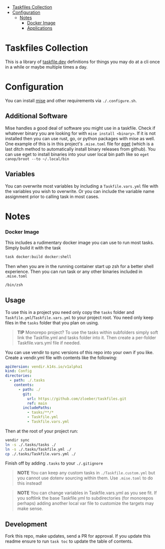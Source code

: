 <!---toc start-->

- [Taskfiles Collection](#taskfiles-collection)
- [Configuration](#configuration)
  - [Notes](#notes)
    - [Docker Image](#docker-image)
    - [Applications](#applications)

<!---toc end-->

# Taskfiles Collection

This is a library of [taskfile.dev](https://taskfile.dev) definitions for things you may do at a cli once in a while or maybe multiple times a day.

# Configuration

You can install [mise](https://mise.jdx.dev) and other requirements via `./.configure.sh`.

## Additional Software

Mise handles a good deal of software you might use in a taskfile. Check if whatever binary you are looking for with `mise install <binary>`. If it is not installed then you can use rust, go, or python packages with mise as well. One example of this is in this project's `.mise.toml` file for [eget](https://github.com/zyedidia/eget) (which is a last ditch method to automatically install binary releases from github). You can use eget to install binaries into your user local bin path like so `eget canop/broot --to ~/.local/bin`

## Variables

You can overwrite most variables by including a `Taskfile.vars.yml` file with the variables you wish to overwrite. Or you can include the variable name assignment prior to calling task in most cases.

# Notes

### Docker Image

This includes a rudimentary docker image you can use to run most tasks. Simply build it with the task

```bash
task docker:build docker:shell
```

Then when you are in the running container start up zsh for a better shell experience. Then you can run task or any other binaries included in `.mise.toml`

```bash
/bin/zsh
```

## Usage

To use this in a project you need only copy the `tasks` folder and `Taskfile.yml`/`Taskfile.vars.yml` to your project root. You need only keep files in the `tasks` folder that you plan on using.

> **TIP** Monorepo project? To use the tasks within subfolders simply soft link the Taskfile.yml and tasks folder into it. Then create a per-folder Taskfile.vars.yml file if needed.

You can use vendir to sync versions of this repo into your own if you like. Create a vendir.yml file with contents like the following:

```yaml
apiVersion: vendir.k14s.io/v1alpha1
kind: Config
directories:
  - path: ./.tasks
    contents:
      - path: ./
        git:
          url: https://github.com/zloeber/taskfiles.git
          ref: main
        includePaths:
          - tasks/**/*
          - Taskfile.yml
          - Taskfile.vars.yml
```

Then at the root of your project run:

```bash
vendir sync
ln -s ./.tasks/tasks ./
ln -s ./.tasks/Taskfile.yml ./
cp ./.tasks/Taskfile.vars.yml ./
```

Finish off by adding `.tasks` to your `./.gitignore`

> **NOTE** You can keep any custom tasks in `./Taskfile.custom.yml` but you cannot use dotenv sourcing within them. Use `.mise.toml` to do this instead!

> **NOTE** You can change variables in Taskfile.vars.yml as you see fit. If you softlink the base Taskfile.yml to subdirectories (for monorepos perhaps) adding another local var file to customize the targets may make sense.

##

## Development

Fork this repo, make updates, send a PR for approval. If you update this readme ensure to run `task toc` to update the table of contents.
